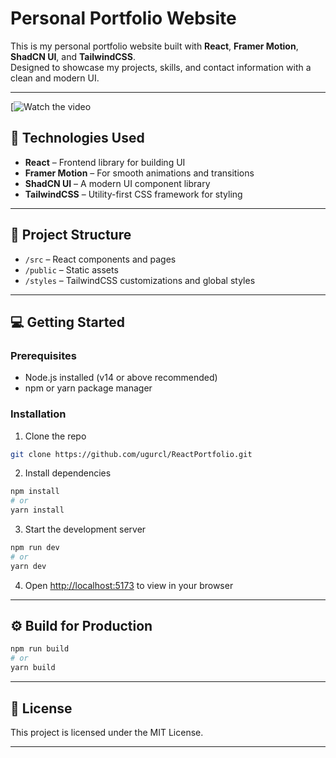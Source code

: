 
# Personal Portfolio Website

This is my personal portfolio website built with **React**, **Framer Motion**, **ShadCN UI**, and **TailwindCSS**.  
Designed to showcase my projects, skills, and contact information with a clean and modern UI.

---

[![Watch the video](https://streamable.com/ehi3hy)


## 🚀 Technologies Used

- **React** – Frontend library for building UI
- **Framer Motion** – For smooth animations and transitions
- **ShadCN UI** – A modern UI component library
- **TailwindCSS** – Utility-first CSS framework for styling

---

## 📂 Project Structure

- `/src` – React components and pages
- `/public` – Static assets
- `/styles` – TailwindCSS customizations and global styles

---

## 💻 Getting Started

### Prerequisites

- Node.js installed (v14 or above recommended)
- npm or yarn package manager

### Installation

1. Clone the repo  
```bash
git clone https://github.com/ugurcl/ReactPortfolio.git
```

2. Install dependencies  
```bash
npm install
# or
yarn install
```

3. Start the development server  
```bash
npm run dev
# or
yarn dev
```

4. Open [http://localhost:5173](http://localhost:5173) to view in your browser

---

## ⚙️ Build for Production

```bash
npm run build
# or
yarn build
```

---


## 📄 License

This project is licensed under the MIT License.

---
